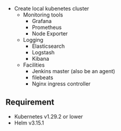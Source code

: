 - Create local kubenetes cluster
  - Monitoring tools
    - Grafana
    - Prometheus
    - Node Exporter
  - Logging
    - Elasticsearch
    - Logstash
    - Kibana
  - Facilities 
    - Jenkins master (also be an agent)
    - filebeats
    - Nginx ingress controller

## Requirement
- Kubernetes v1.29.2 or lower
- Helm v3.15.1
